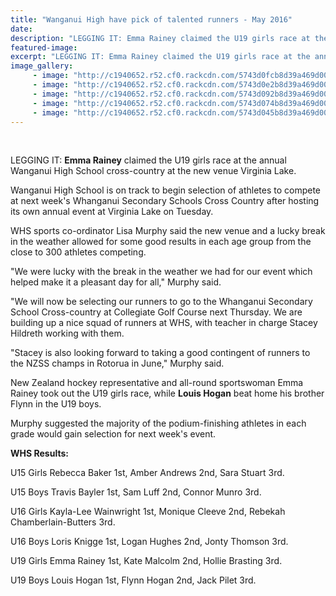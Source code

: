 ```yaml
---
title: "Wanganui High have pick of talented runners - May 2016"
date: 
description: "LEGGING IT: Emma Rainey claimed the U19 girls race at the annual Wanganui High School cross-country at the new venue Virginia Lake, Wanganui Chronicle article on 19/5/16..."
featured-image: 
excerpt: "LEGGING IT: Emma Rainey claimed the U19 girls race at the annual Wanganui High School cross-country at the new venue Virginia Lake."
image_gallery:
     - image: "http://c1940652.r52.cf0.rackcdn.com/5743d0fcb8d39a469d0012c9/U15-Winner---Rebecca-Baker.jpg"
     - image: "http://c1940652.r52.cf0.rackcdn.com/5743d0e2b8d39a469d0012c7/U15-Winner---Travis-Bayler.jpg"
     - image: "http://c1940652.r52.cf0.rackcdn.com/5743d092b8d39a469d0012c3/U16-Winner---Kayla-Lee-Wainwright-and-2nd-place-Monique-Cleeve.jpg"
     - image: "http://c1940652.r52.cf0.rackcdn.com/5743d074b8d39a469d0012c1/U16-Winner---Loris-Knigge.jpg"
     - image: "http://c1940652.r52.cf0.rackcdn.com/5743d045b8d39a469d0012bf/U19-Winner---Emma-Rainey.jpg"
---
```


<p>&nbsp;</p>
<p><span>LEGGING IT: <strong>Emma Rainey</strong> claimed the U19 girls race at the annual Wanganui High School cross-country at the new venue Virginia Lake.</span></p>
<p>Wanganui High School is on track to begin selection of athletes to compete at next week's Whanganui Secondary Schools Cross Country after hosting its own annual event at Virginia Lake on Tuesday.</p>
<p>WHS sports co-ordinator Lisa Murphy said the new venue and a lucky break in the weather allowed for some good results in each age group from the close to 300 athletes competing.</p>
<p>"We were lucky with the break in the weather we had for our event which helped make it a pleasant day for all," Murphy said.</p>
<p>"We will now be selecting our runners to go to the Whanganui Secondary School Cross-country at Collegiate Golf Course next Thursday. We are building up a nice squad of runners at WHS, with teacher in charge Stacey Hildreth working with them.</p>
<p>"Stacey is also looking forward to taking a good contingent of runners to the NZSS champs in Rotorua in June," Murphy said.</p>
<p>New Zealand hockey representative and all-round sportswoman Emma Rainey took out the U19 girls race, while <strong>Louis Hogan</strong> beat home his brother Flynn in the U19 boys.</p>
<p>Murphy suggested the majority of the podium-finishing athletes in each grade would gain selection for next week's event.</p>
<p><strong>WHS Results: </strong></p>
<p>U15 Girls Rebecca Baker 1st, Amber Andrews 2nd, Sara Stuart 3rd.</p>
<p>U15 Boys Travis Bayler 1st, Sam Luff 2nd, Connor Munro 3rd.</p>
<p>U16 Girls Kayla-Lee Wainwright 1st, Monique Cleeve 2nd, Rebekah Chamberlain-Butters 3rd.</p>
<p>U16 Boys Loris Knigge 1st, Logan Hughes 2nd, Jonty Thomson 3rd.</p>
<p>U19 Girls Emma Rainey 1st, Kate Malcolm 2nd, Hollie Brasting 3rd.</p>
<p>U19 Boys Louis Hogan 1st, Flynn Hogan 2nd, Jack Pilet 3rd.</p>
<p><span><br /></span></p>

